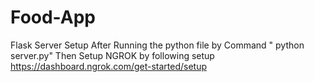 # Food-App

Flask Server Setup 
After Running the python file by Command " python server.py"
Then Setup NGROK by following setup
https://dashboard.ngrok.com/get-started/setup
